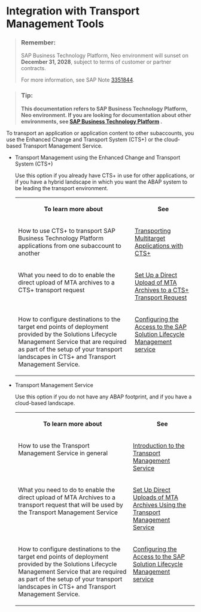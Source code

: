 <!-- loio905baea4d6c7404290bff6c042184b4e -->

# Integration with Transport Management Tools

> ### Remember:  
> SAP Business Technology Platform, Neo environment will sunset on **December 31, 2028**, subject to terms of customer or partner contracts.
> 
> For more information, see SAP Note [3351844](https://me.sap.com/notes/3351844).

> ### Tip:  
> **This documentation refers to SAP Business Technology Platform, Neo environment. If you are looking for documentation about other environments, see [SAP Business Technology Platform](https://help.sap.com/docs/btp/sap-business-technology-platform/sap-business-technology-platform?version=Cloud) .**

To transport an application or application content to other subaccounts, you use the Enhanced Change and Transport System \(CTS+\) or the cloud-based Transport Management Service.

-   Transport Management using the Enhanced Change and Transport System \(CTS+\)

    Use this option if you already have CTS+ in use for other applications, or if you have a hybrid landscape in which you want the ABAP system to be leading the transport environment.


    <table>
    <tr>
    <th valign="top">

    To learn more about
    
    </th>
    <th valign="top">

    See
    
    </th>
    </tr>
    <tr>
    <td valign="top">
    
    How to use CTS+ to transport SAP Business Technology Platform applications from one subaccount to another
    
    </td>
    <td valign="top">
    
    [Transporting Multitarget Applications with CTS+](transporting-multitarget-applications-with-cts-f598f69.md)
    
    </td>
    </tr>
    <tr>
    <td valign="top">
    
    What you need to do to enable the direct upload of MTA archives to a CTS+ transport request
    
    </td>
    <td valign="top">
    
    [Set Up a Direct Upload of MTA Archives to a CTS+ Transport Request](set-up-a-direct-upload-of-mta-archives-to-a-cts-transport-request-37ceecb.md)
    
    </td>
    </tr>
    <tr>
    <td valign="top">
    
    How to configure destinations to the target end points of deployment provided by the Solutions Lifecycle Management Service that are required as part of the setup of your transport landscapes in CTS+ and Transport Management Service.
    
    </td>
    <td valign="top">
    
    [Configuring the Access to the SAP Solution Lifecycle Management service](configuring-the-access-to-the-sap-solution-lifecycle-management-service-b15a6c5.md)
    
    </td>
    </tr>
    </table>
    
-   Transport Management Service

    Use this option if you do not have any ABAP footprint, and if you have a cloud-based landscape.


    <table>
    <tr>
    <th valign="top">

    To learn more about
    
    </th>
    <th valign="top">

    See
    
    </th>
    </tr>
    <tr>
    <td valign="top">
    
    How to use the Transport Management Service in general
    
    </td>
    <td valign="top">
    
    [Introduction to the Transport Management Service](https://help.sap.com/viewer/7f7160ec0d8546c6b3eab72fb5ad6fd8/Cloud/en-US)
    
    </td>
    </tr>
    <tr>
    <td valign="top">
    
    What you need to do to enable the direct upload of MTA Archives to a transport request that will be used by the Transport Management Service
    
    </td>
    <td valign="top">
    
    [Set Up Direct Uploads of MTA Archives Using the Transport Management Service](set-up-direct-uploads-of-mta-archives-using-the-transport-management-service-af84d67.md)
    
    </td>
    </tr>
    <tr>
    <td valign="top">
    
    How to configure destinations to the target end points of deployment provided by the Solutions Lifecycle Management Service that are required as part of the setup of your transport landscapes in CTS+ and Transport Management Service.
    
    </td>
    <td valign="top">
    
    [Configuring the Access to the SAP Solution Lifecycle Management service](configuring-the-access-to-the-sap-solution-lifecycle-management-service-b15a6c5.md)
    
    </td>
    </tr>
    </table>
    

